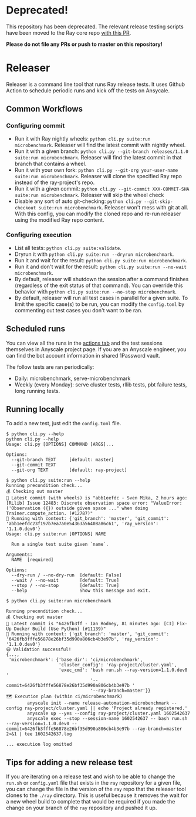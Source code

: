 # Deprecated!

This repository has been deprecated. The relevant
release testing scripts have been moved to the 
Ray core repo [with this PR](https://github.com/ray-project/ray/pull/17070).

**Please do not file any PRs or push to master on this repository!**

# Releaser

Releaser is a command line tool that runs Ray release tests. It uses Github Action to schedule periodic runs and kick off the tests on Ansycale.

## Common Workflows

### Configuring commit

- Run it with Ray nightly wheels: `python cli.py suite:run microbenchmark`. Releaser will find the latest commit with nightly wheel.
- Run it with a given branch: `python cli.py --git-branch releases/1.1.0 suite:run microbenchmark`. Releaser will find the latest commit in that branch that contains a wheel.
- Run it with your own fork: `python cli.py --git-org your-user-name suite:run microbenchmark`. Releaser will clone the specified Ray repo instead of the ray-project's repo.
- Run it with a given commit: `python cli.py --git-commit XXX-COMMIT-SHA suite:run microbenchmark`. Releaser will skip the wheel check
- Disable any sort of auto git-checking: `python cli.py --git-skip-checkout suite:run microbenchmark`. Releaser won't mess with git at all. With this config, you can modify the cloned repo and re-run releaser using the modified Ray repo content.

### Configuring execution

- List all tests: `python cli.py suite:validate`.
- Dryrun it with `python cli.py suite:run --dryrun microbenchmark`.
- Run it and wait for the result: `python cli.py suite:run microbenchmark`.
- Run it and don't wait for the result: `python cli.py suite:run --no-wait microbenchmark`.
- By default, releaser will shutdown the session after a command finishes (regardless of the exit status of that command). You can override this behavior with `python cli.py suite:run --no-stop microbenchmark`.
- By default, releaser will run all test cases in parallel for a given suite. To limit the specific case(s) to be run, you can modify the `config.toml` by commenting out test cases you don't want to be ran.

## Scheduled runs

You can view all the runs in the [actions tab](https://github.com/ray-project/releaser/actions) and the test sessions themselves in Anyscale project page. If you are an Anyscale engineer, you can find the bot account information in shared 1Password vault.

The follow tests are ran periodically:

- Daily: microbenchmark, serve-microbenchmark
- Weekly (every Monday): serve cluster tests, rllib tests, pbt failure tests, long running tests.

## Running locally

To add a new test, just edit the `config.toml` file.

```
$ python cli.py --help
python cli.py --help
Usage: cli.py [OPTIONS] COMMAND [ARGS]...

Options:
  --git-branch TEXT     [default: master]
  --git-commit TEXT
  --git-org TEXT        [default: ray-project]

$ python cli.py suite:run --help
Running precondition check...
💰 Checking out master
🧬 Latest commit (with wheels) is "abb1eefdc - Sven Mika, 2 hours ago: [RLlib] Issue 12483: Discrete observation space error: "ValueError: ('Observation ({}) outside given space ..." when doing Trainer.compute_action. (#12787)"
📖 Running with context: {'git_branch': 'master', 'git_commit': 'abb1eefdc23f197b7ea7a0e54363a56408a86c61', 'ray_version': '1.1.0.dev0'}
Usage: cli.py suite:run [OPTIONS] NAME

  Run a single test suite given `name`.

Arguments:
  NAME  [required]

Options:
  --dry-run / --no-dry-run  [default: False]
  --wait / --no-wait        [default: True]
  --stop / --no-stop        [default: True]
  --help                    Show this message and exit.

$ python cli.py suite:run microbenchmark

Running precondition check...
💰 Checking out master
🧬 Latest commit is "6426fb3ff - Ian Rodney, 81 minutes ago: [CI] Fix-Up Docker Build (Use Python) (#11139)"
📖 Running with context: {'git_branch': 'master', 'git_commit': '6426fb3fffe56878e26bf35d990a806cb4b3e97b', 'ray_version': '1.1.0.dev0'}
😃 Validation successful!
{...,
 'microbenchmark': {'base_dir': 'ci/microbenchmark',
                    'cluster_config': 'ray-project/cluster.yaml',
                    'exec_cmd': 'bash run.sh --ray-version=1.1.0.dev0 '
                                '--commit=6426fb3fffe56878e26bf35d990a806cb4b3e97b '
                                '--ray-branch=master'}}
🗺 Execution plan (within ci/microbenchmark)
        anyscale init --name release-automation-microbenchmark --config ray-project/cluster.yaml || echo 'Project already registered.'
        anyscale up --yes --config ray-project/cluster.yaml 1602542637
        anyscale exec --stop --session-name 1602542637 -- bash run.sh --ray-version=1.1.0.dev0 --commit=6426fb3fffe56878e26bf35d990a806cb4b3e97b --ray-branch=master 2>&1 | tee 1602542637.log

... execution log omitted
```

## Tips for adding a new release test

If you are iterating on a release test and wish to be able to change the `run.sh` or `config.yaml` file that
exists in the `ray` repository for a given file, you can change the file in the version of the `ray` repo that
the releaser tool clones to the `./ray` directory. This is useful because it removes the wait for a new
wheel build to complete that would be required if you made the change on your branch of the `ray` repository
and pushed it up.
